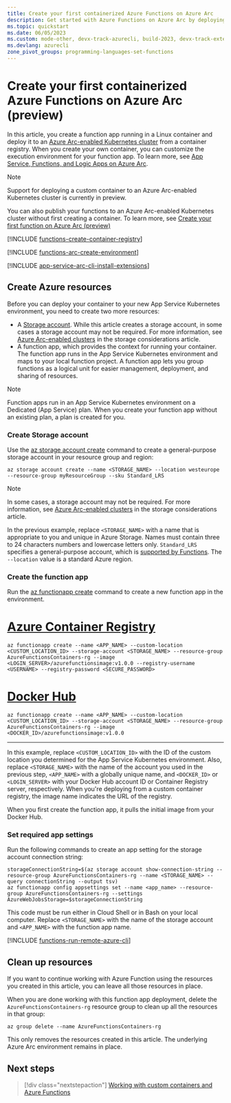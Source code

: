 ```yaml
---
title: Create your first containerized Azure Functions on Azure Arc
description: Get started with Azure Functions on Azure Arc by deploying your first function app in a custom Linux container.
ms.topic: quickstart
ms.date: 06/05/2023
ms.custom: mode-other, devx-track-azurecli, build-2023, devx-track-extended-java, devx-track-js, devx-track-python, linux-related-content
ms.devlang: azurecli
zone_pivot_groups: programming-languages-set-functions
---
```


# Create your first containerized Azure Functions on Azure Arc (preview)

In this article, you create a function app running in a Linux container and deploy it to an [Azure Arc-enabled Kubernetes cluster](../azure-arc/kubernetes/overview.md) from a container registry. When you create your own container, you can customize the execution environment for your function app. To learn more, see [App Service, Functions, and Logic Apps on Azure Arc](../app-service/overview-arc-integration.md).

> [!NOTE]
> Support for deploying a custom container to an Azure Arc-enabled Kubernetes cluster is currently in preview.  

You can also publish your functions to an Azure Arc-enabled Kubernetes cluster without first creating a container. To learn more, see [Create your first function on Azure Arc (preview)](create-first-function-arc-cli.md)     

[!INCLUDE [functions-create-container-registry](../../includes/functions-create-container-registry.md)]

[!INCLUDE [functions-arc-create-environment](../../includes/functions-arc-create-environment.md)]

[!INCLUDE [app-service-arc-cli-install-extensions](~/reusable-content/ce-skilling/azure/includes/app-service-arc-cli-install-extensions.md)]

## Create Azure resources 

Before you can deploy your container to your new App Service Kubernetes environment, you need to create two more resources:

- A [Storage account](../storage/common/storage-account-create.md). While this article creates a storage account, in some cases a storage account may not be required. For more information, see [Azure Arc-enabled clusters](storage-considerations.md#azure-arc-enabled-clusters) in the storage considerations article.  
- A function app, which provides the context for running your container. The function app runs in the App Service Kubernetes environment and maps to your local function project. A function app lets you group functions as a logical unit for easier management, deployment, and sharing of resources.

> [!NOTE]
> Function apps run in an App Service Kubernetes environment on a Dedicated (App Service) plan. When you create your function app without an existing plan, a plan is created for you.  

### Create Storage account

Use the [az storage account create](/cli/azure/storage/account#az-storage-account-create) command to create a general-purpose storage account in your resource group and region:

```azurecli
az storage account create --name <STORAGE_NAME> --location westeurope --resource-group myResourceGroup --sku Standard_LRS
```

> [!NOTE]  
> In some cases, a storage account may not be required. For more information, see [Azure Arc-enabled clusters](storage-considerations.md#azure-arc-enabled-clusters) in the storage considerations article. 

In the previous example, replace `<STORAGE_NAME>` with a name that is appropriate to you and unique in Azure Storage. Names must contain three to 24 characters numbers and lowercase letters only. `Standard_LRS` specifies a general-purpose account, which is [supported by Functions](storage-considerations.md#storage-account-requirements). The `--location` value is a standard Azure region. 

### Create the function app

Run the [az functionapp create](/cli/azure/functionapp#az-functionapp-create) command to create a new function app in the environment.

# [Azure Container Registry](#tab/acr)
```azurecli
az functionapp create --name <APP_NAME> --custom-location <CUSTOM_LOCATION_ID> --storage-account <STORAGE_NAME> --resource-group AzureFunctionsContainers-rg --image <LOGIN_SERVER>/azurefunctionsimage:v1.0.0 --registry-username <USERNAME> --registry-password <SECURE_PASSWORD> 
```

# [Docker Hub](#tab/docker)
```azurecli
az functionapp create --name <APP_NAME> --custom-location <CUSTOM_LOCATION_ID> --storage-account <STORAGE_NAME> --resource-group AzureFunctionsContainers-rg --image <DOCKER_ID>/azurefunctionsimage:v1.0.0
```
---

In this example, replace `<CUSTOM_LOCATION_ID>` with the ID of the custom location you determined for the App Service Kubernetes environment. Also, replace `<STORAGE_NAME>` with the name of the account you used in the previous step, `<APP_NAME>` with a globally unique name, and `<DOCKER_ID>` or `<LOGIN_SERVER>` with your Docker Hub account ID or Container Registry server, respectively. When you're deploying from a custom container registry, the image name indicates the URL of the registry. 

When you first create the function app, it pulls the initial image from your Docker Hub. 
<!--- Need to verify if CI/CD is supported:
You can also [Enable continuous deployment](./functions-how-to-custom-container.md#enable-continuous-deployment-to-azure) to Azure from Docker Hub. -->

### Set required app settings

Run the following commands to create an app setting for the storage account connection string:

```azurecli-interactive
storageConnectionString=$(az storage account show-connection-string --resource-group AzureFunctionsContainers-rg --name <STORAGE_NAME> --query connectionString --output tsv)
az functionapp config appsettings set --name <app_name> --resource-group AzureFunctionsContainers-rg --settings AzureWebJobsStorage=$storageConnectionString
```

This code must be run either in Cloud Shell or in Bash on your local computer. Replace `<STORAGE_NAME>` with the name of the storage account and `<APP_NAME>` with the function app name.  

[!INCLUDE [functions-run-remote-azure-cli](../../includes/functions-run-remote-azure-cli.md)]

## Clean up resources

If you want to continue working with Azure Function using the resources you created in this article, you can leave all those resources in place. 

When you are done working with this function app deployment, delete the `AzureFunctionsContainers-rg` resource group to clean up all the resources in that group:

```azurecli
az group delete --name AzureFunctionsContainers-rg
```

This only removes the resources created in this article. The underlying Azure Arc environment remains in place.

## Next steps

> [!div class="nextstepaction"]
> [Working with custom containers and Azure Functions](./functions-how-to-custom-container.md)
